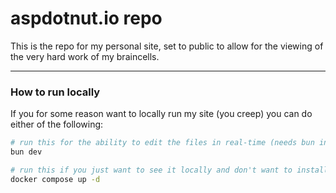 # aspdotnut.io repo

This is the repo for my personal site, set to public to allow for the viewing of the very hard work of my braincells.

---

### How to run locally

If you for some reason want to locally run my site (you creep) you can do either of the following:
```bash
# run this for the ability to edit the files in real-time (needs bun installed)
bun dev

# run this if you just want to see it locally and don't want to install bun (recommended)
docker compose up -d
```